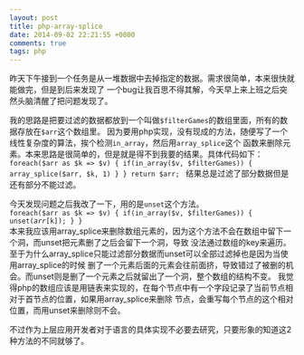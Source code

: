 ```yaml
---
layout: post
title: php-array-splice
date: 2014-09-02 22:21:55 +0800
comments: true
tags: php
---
```


昨天下午接到一个任务是从一堆数据中去掉指定的数据。需求很简单，本来很快就能做完，但是到后来发现了
一个bug让我百思不得其解，今天早上来上班之后突然头脑清醒了把问题发现了。

我的思路是把要过滤的数据都放到一个叫做`$filterGames`的数组里面，所有的数据存放在`$arr`这个数组里。
因为要用php实现，没有现成的方法，随便写了一个线性复杂度的算法，挨个检测`in_array`，然后用`array_splice`这个
函数来删除元素。本来思路是很简单的，但是就是得不到我要的结果。具体代码如下：
<code>
foreach($arr as $k => $v) {
    if(in_array($v, $filterGames)) {
        array_splice($arr, $k, 1)
    }
}
return $arr;
</code>
结果总是过滤了部分数据但是还有部分不能过滤。

今天发现问题之后我改了一下，用的是`unset`这个方法。
<code>
foreach($arr as $k => $v) {
    if(in_array($v, $filterGames)) {
        unset($arr[$k]);
    }
}
</code>
本来我应该用array_splice来删除数组元素的，因为这个方法不会在数组中留下一个洞，而unset把元素删了之后会留下一个洞，导致
没法通过数组的key来遍历。至于为什么array_splice只能过滤部分数据而unset可以全部过滤掉也是因为当使用array_splice的时候
删了一个元素后面的元素会往前面挤，导致错过了被删的机会。而unset则是删了一个元素之后就留出了一个洞，整个数组的结构不变。
我觉得php的数组应该是用链表来实现的，在每个节点中有一个字段记录了当前节点相对于首节点的位置，如果用array_splice来删除
节点，会重写每个节点的这个相对位置，而用unset来删除则不会。

不过作为上层应用开发者对于语言的具体实现不必要去研究，只要形象的知道这2种方法的不同就够了。
